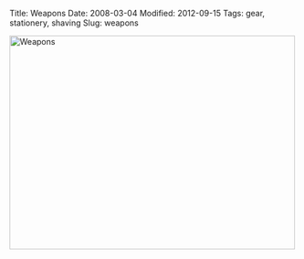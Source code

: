 Title: Weapons
Date: 2008-03-04
Modified: 2012-09-15
Tags: gear, stationery, shaving
Slug: weapons

<a href="http://www.flickr.com/photos/pigmonkey/2310899809/" title="Weapons by Pig Monkey, on Flickr"><img src="http://farm4.static.flickr.com/3099/2310899809_b9b88fd9fd.jpg" width="500" height="375" alt="Weapons" /></a>
